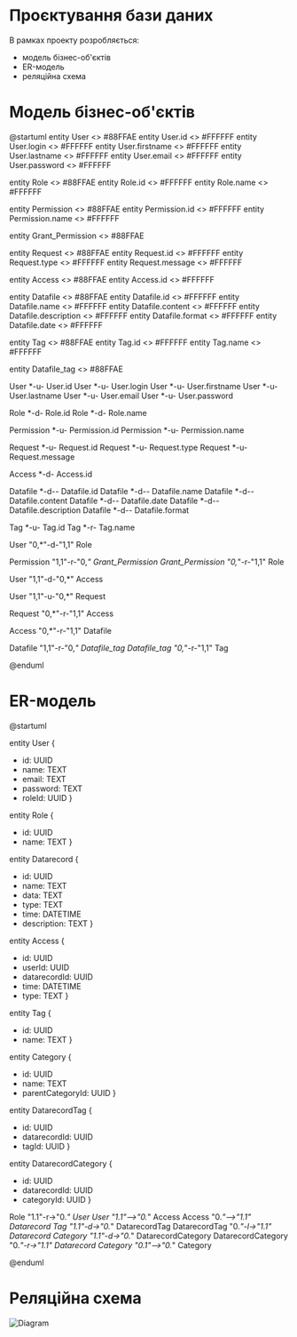 # Проєктування бази даних

В рамках проекту розробляється: 
- модель бізнес-об'єктів 
- ER-модель
- реляційна схема

# Модель бізнес-об'єктів

@startuml entity User <> #88FFAE entity User.id <> #FFFFFF entity User.login <> #FFFFFF entity User.firstname <> #FFFFFF entity User.lastname <> #FFFFFF entity User.email <> #FFFFFF entity User.password <> #FFFFFF

entity Role <<ENTITY>> #88FFAE
entity Role.id <<NUMBER>> #FFFFFF
entity Role.name <<TEXT>> #FFFFFF

entity Permission <<ENTITY>> #88FFAE
entity Permission.id <<NUMBER>> #FFFFFF
entity Permission.name <<TEXT>> #FFFFFF

entity Grant_Permission <<ENTITY>> #88FFAE

entity Request <<ENTITY>> #88FFAE
entity Request.id <<NUMBER>> #FFFFFF
entity Request.type <<NUMBER>> #FFFFFF
entity Request.message <<TEXT>> #FFFFFF

entity Access <<ENTITY>> #88FFAE
entity Access.id <<NUMBER>> #FFFFFF

entity Datafile <<ENTITY>> #88FFAE
entity Datafile.id <<NUMBER>> #FFFFFF
entity Datafile.name <<TEXT>> #FFFFFF
entity Datafile.content <<TEXT>> #FFFFFF
entity Datafile.description <<TEXT>> #FFFFFF
entity Datafile.format <<TEXT>> #FFFFFF
entity Datafile.date <<DATETIME>> #FFFFFF

entity Tag <<ENTITY>> #88FFAE
entity Tag.id <<NUMBER>> #FFFFFF
entity Tag.name <<TEXT>> #FFFFFF

entity Datafile_tag <<ENTITY>> #88FFAE

User *-u- User.id
User *-u- User.login
User *-u- User.firstname
User *-u- User.lastname
User *-u- User.email
User *-u- User.password

Role *-d- Role.id
Role *-d- Role.name

Permission *-u- Permission.id
Permission *-u- Permission.name

Request *-u- Request.id
Request *-u- Request.type
Request *-u- Request.message

Access *-d- Access.id

Datafile *-d-- Datafile.id
Datafile *-d-- Datafile.name
Datafile *-d-- Datafile.content
Datafile *-d-- Datafile.date
Datafile *-d-- Datafile.description
Datafile *-d-- Datafile.format

Tag *-u- Tag.id
Tag *-r- Tag.name

User "0,*"-d-"1,1" Role

Permission "1,1"-r-"0,*" Grant_Permission
Grant_Permission "0,*"-r-"1,1" Role

User "1,1"-d-"0,*" Access

User "1,1"-u-"0,*" Request

Request "0,*"-r-"1,1" Access

Access "0,*"-r-"1,1" Datafile

Datafile "1,1"-r-"0,*" Datafile_tag
Datafile_tag "0,*"-r-"1,1" Tag

@enduml



# ER-модель

@startuml

entity User  {
+ id: UUID
+ name: TEXT
+ email: TEXT
+ password: TEXT
+ roleId: UUID
}

entity Role  {
+ id: UUID
+ name: TEXT
}

entity Datarecord  {
+ id: UUID
+ name: TEXT
+ data: TEXT
+ type: TEXT
+ time: DATETIME
+ description: TEXT
}

entity Access  {
+ id: UUID
+ userId: UUID
+ datarecordId: UUID
+ time: DATETIME
+ type: TEXT
}

entity Tag  {
+ id: UUID
+ name: TEXT
}

entity Category  {
+ id: UUID
+ name: TEXT
+ parentCategoryId: UUID
}

entity DatarecordTag  {
+ id: UUID
+ datarecordId: UUID
+ tagId: UUID
}

entity DatarecordCategory  {
+ id: UUID
+ datarecordId: UUID
+ categoryId: UUID
}

Role "1.1"-r->"0.*" User
User "1.1"-->"0.*" Access
Access "0.*"-->"1.1" Datarecord
Tag "1.1"-d->"0.*" DatarecordTag
DatarecordTag "0.*"-l->"1.1" Datarecord
Category "1.1"-d->"0.*" DatarecordCategory
DatarecordCategory "0.*"-r->"1.1" Datarecord
Category "0.1"-->"0.*" Category

@enduml

# Реляційна схема 
![Diagram](https://github.com/user-attachments/assets/c164ab09-60de-48c0-b914-b12b7f82fcc0)

